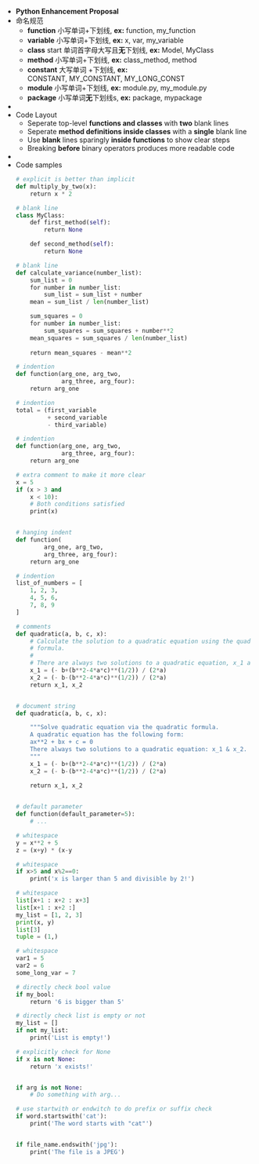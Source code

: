 - **Python Enhancement Proposal**
- 命名规范
	- **function** 小写单词+下划线, **ex:** function, my_function
	- **variable** 小写单词+下划线, **ex:** x, var, my_variable
	- **class** start 单词首字母大写且**无**下划线, **ex:** Model, MyClass
	- **method** 小写单词+下划线, **ex:** class_method, method
	- **constant** 大写单词 +下划线, **ex:** CONSTANT, MY_CONSTANT, MY_LONG_CONST
	- **module** 小写单词+下划线, **ex:** module.py, my_module.py
	- **package** 小写单词**无**下划线s, **ex:** package, mypackage
-
- Code Layout
	- Seperate top-level **functions and classes** with **two** blank lines
	- Seperate **method definitions inside classes** with a **single** blank line
	- Use **blank** lines sparingly **inside functions** to show clear steps
	- Breaking **before** binary operators produces more readable code
-
- Code samples
  ```python
  # explicit is better than implicit
  def multiply_by_two(x):
      return x * 2
  
  # blank line
  class MyClass:
      def first_method(self):
          return None
  
      def second_method(self):
          return None
  
  # blank line
  def calculate_variance(number_list):
      sum_list = 0
      for number in number_list:
          sum_list = sum_list + number
      mean = sum_list / len(number_list)
  
      sum_squares = 0
      for number in number_list:
          sum_squares = sum_squares + number**2
      mean_squares = sum_squares / len(number_list)
      
      return mean_squares - mean**2
  
  # indention
  def function(arg_one, arg_two,
               arg_three, arg_four):
      return arg_one
  
  # indention
  total = (first_variable
           + second_variable
           - third_variable)
  
  # indention
  def function(arg_one, arg_two,
               arg_three, arg_four):
      return arg_one
  
  # extra comment to make it more clear
  x = 5
  if (x > 3 and
      x < 10):
      # Both conditions satisfied
      print(x)
  
  
  # hanging indent
  def function(
          arg_one, arg_two,
          arg_three, arg_four):
      return arg_one
  
  # indention
  list_of_numbers = [
      1, 2, 3,
      4, 5, 6,
      7, 8, 9
  ]
  
  # comments
  def quadratic(a, b, c, x):
      # Calculate the solution to a quadratic equation using the quadratic
      # formula.
      #
      # There are always two solutions to a quadratic equation, x_1 and x_2.
      x_1 = (- b+(b**2-4*a*c)**(1/2)) / (2*a)
      x_2 = (- b-(b**2-4*a*c)**(1/2)) / (2*a)
      return x_1, x_2
  
  
  # document string
  def quadratic(a, b, c, x):
  
      """Solve quadratic equation via the quadratic formula.
      A quadratic equation has the following form:
      ax**2 + bx + c = 0
      There always two solutions to a quadratic equation: x_1 & x_2.
      """
      x_1 = (- b+(b**2-4*a*c)**(1/2)) / (2*a)
      x_2 = (- b-(b**2-4*a*c)**(1/2)) / (2*a)
      
      return x_1, x_2
  
  
  # default parameter
  def function(default_parameter=5):
      # ...
  
  # whitespace
  y = x**2 + 5
  z = (x+y) * (x-y
  
  # whitespace
  if x>5 and x%2==0:
      print('x is larger than 5 and divisible by 2!') 
  
  # whitespace
  list[x+1 : x+2 : x+3]
  list[x+1 : x+2 :]
  my_list = [1, 2, 3]
  print(x, y)
  list[3]
  tuple = (1,)
  
  # whitespace
  var1 = 5
  var2 = 6
  some_long_var = 7
  
  # directly check bool value
  if my_bool:
      return '6 is bigger than 5'
  
  # directly check list is empty or not
  my_list = []
  if not my_list:
      print('List is empty!')
  
  # explicitly check for None
  if x is not None:
      return 'x exists!'
  
  
  if arg is not None:
      # Do something with arg...
  
  # use startwith or endwitch to do prefix or suffix check
  if word.startswith('cat'):
      print('The word starts with "cat"')
  
  
  if file_name.endswith('jpg'):
      print('The file is a JPEG')
  ```